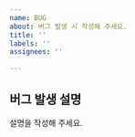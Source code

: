 ```yaml
---
name: BUG
about: 버그 발생 시 작성해 주세요.
title: ''
labels: ''
assignees: ''

---
```


## 버그 발생 설명
설명을 작성해 주세요.
